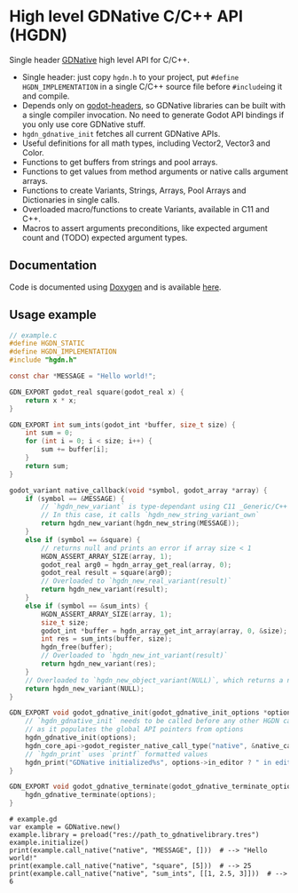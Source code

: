 # High level GDNative C/C++ API (HGDN)
Single header [GDNative](https://docs.godotengine.org/en/stable/tutorials/plugins/gdnative/gdnative-c-example.html)
high level API for C/C++.

- Single header: just copy `hgdn.h` to your project, put `#define HGDN_IMPLEMENTATION`
  in a single C/C++ source file before `#include`ing it and compile.
- Depends only on [godot-headers](https://github.com/godotengine/godot-headers),
  so GDNative libraries can be built with a single compiler invocation.
  No need to generate Godot API bindings if you only use core GDNative stuff.
- `hgdn_gdnative_init` fetches all current GDNative APIs.
- Useful definitions for all math types, including Vector2, Vector3 and Color.
- Functions to get buffers from strings and pool arrays.
- Functions to get values from method arguments or native calls
  argument arrays.
- Functions to create Variants, Strings, Arrays, Pool Arrays and Dictionaries
  in single calls.
- Overloaded macro/functions to create Variants, available in C11 and C++.
- Macros to assert arguments preconditions, like expected argument count and
  (TODO) expected argument types.


## Documentation
Code is documented using [Doxygen](https://www.doxygen.nl) and is available [here](https://gilzoide.github.io/high-level-gdnative/).


## Usage example

```c
// example.c
#define HGDN_STATIC
#define HGDN_IMPLEMENTATION
#include "hgdn.h"

const char *MESSAGE = "Hello world!";

GDN_EXPORT godot_real square(godot_real x) {
    return x * x;
}

GDN_EXPORT int sum_ints(godot_int *buffer, size_t size) {
    int sum = 0;
    for (int i = 0; i < size; i++) {
        sum += buffer[i];
    }
    return sum;
}

godot_variant native_callback(void *symbol, godot_array *array) {
    if (symbol == &MESSAGE) {
        // `hgdn_new_variant` is type-dependant using C11 _Generic/C++ overloads
        // In this case, it calls `hgdn_new_string_variant_own`
        return hgdn_new_variant(hgdn_new_string(MESSAGE));
    }
    else if (symbol == &square) {
        // returns null and prints an error if array size < 1
        HGDN_ASSERT_ARRAY_SIZE(array, 1);
        godot_real arg0 = hgdn_array_get_real(array, 0);
        godot_real result = square(arg0);
        // Overloaded to `hgdn_new_real_variant(result)`
        return hgdn_new_variant(result);
    }
    else if (symbol == &sum_ints) {
        HGDN_ASSERT_ARRAY_SIZE(array, 1);
        size_t size;
        godot_int *buffer = hgdn_array_get_int_array(array, 0, &size);
        int res = sum_ints(buffer, size);
        hgdn_free(buffer);
        // Overloaded to `hgdn_new_int_variant(result)`
        return hgdn_new_variant(res);
    }
    // Overloaded to `hgdn_new_object_variant(NULL)`, which returns a nil Variant
    return hgdn_new_variant(NULL);
}

GDN_EXPORT void godot_gdnative_init(godot_gdnative_init_options *options) {
    // `hgdn_gdnative_init` needs to be called before any other HGDN call,
    // as it populates the global API pointers from options
    hgdn_gdnative_init(options);
    hgdn_core_api->godot_register_native_call_type("native", &native_callback);
    // `hgdn_print` uses `printf` formatted values
    hgdn_print("GDNative initialized%s", options->in_editor ? " in editor" : "");
}

GDN_EXPORT void godot_gdnative_terminate(godot_gdnative_terminate_options *options) {
    hgdn_gdnative_terminate(options);
}
```

```gdscript
# example.gd
var example = GDNative.new()
example.library = preload("res://path_to_gdnativelibrary.tres")
example.initialize()
print(example.call_native("native", "MESSAGE", []))  # --> "Hello world!"
print(example.call_native("native", "square", [5]))  # --> 25
print(example.call_native("native", "sum_ints", [[1, 2.5, 3]]))  # --> 6
```

